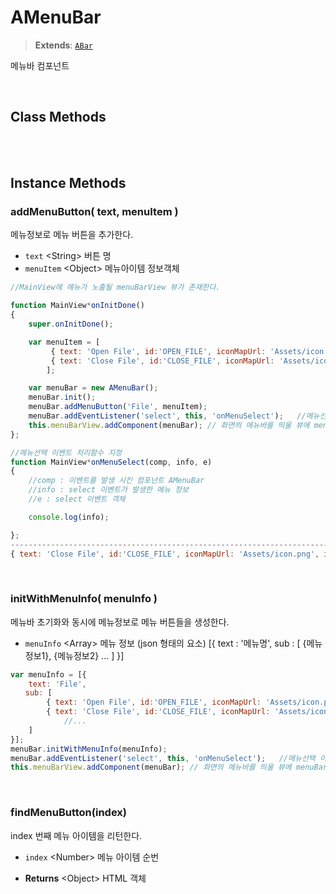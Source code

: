 # AMenuBar
> **Extends**: [`ABar`](ABar.html#abar)

메뉴바 컴포넌트

<br/>

## Class Methods

<br/>
<br/>

## Instance Methods

### addMenuButton( text, menuItem )

메뉴정보로 메뉴 버튼을 추가한다.

- `text` \<String> 버튼 명
- `menuItem` \<Object> 메뉴아이템 정보객체

```js
//MainView에 메뉴가 노출될 menuBarView 뷰가 존재한다.

function MainView*onInitDone()
{
	super.onInitDone();

	var menuItem = [
		 { text: 'Open File', id:'OPEN_FILE', iconMapUrl: 'Assets/icon.png', icon:0 },
		 { text: 'Close File', id:'CLOSE_FILE', iconMapUrl: 'Assets/icon.png', icon:1, shortKey:'Ctrl+F4' }
		];

	var menuBar = new AMenuBar();
	menuBar.init();
	menuBar.addMenuButton('File', menuItem);
	menuBar.addEventListener('select', this, 'onMenuSelect');	//메뉴선택 이벤트 처리함수 지정	
	this.menuBarView.addComponent(menuBar); // 화면의 메뉴바를 띄울 뷰에 menuBar를 추가한다.
};

//메뉴선택 이벤트 처리함수 지정	
function MainView*onMenuSelect(comp, info, e)
{
	//comp : 이벤트를 발생 시킨 컴포넌트 AMenuBar
	//info : select 이벤트가 발생한 메뉴 정보
	//e : select 이벤트 객체

	console.log(info); 

};
-----------------------------------------------------------------------------------------------------------
{ text: 'Close File', id:'CLOSE_FILE', iconMapUrl: 'Assets/icon.png', icon:1, shortKey:'Ctrl+F4' }
```

<br/>

### initWithMenuInfo( menuInfo )

메뉴바 초기화와 동시에 메뉴정보로 메뉴 버튼들을 생성한다.

* `menuInfo` \<Array> 메뉴 정보 (json 형태의 요소) 
              [{ text : '메뉴명',  sub : [ {메뉴정보1}, {메뉴정보2} ... ] }]         


```js
var menuInfo = [{
	text: 'File',
　　sub: [
		{ text: 'Open File', id:'OPEN_FILE', iconMapUrl: 'Assets/icon.png', icon:0 },
		{ text: 'Close File', id:'CLOSE_FILE', iconMapUrl: 'Assets/icon.png', icon:1, shortKey:'Ctrl+F4' }
			//...
	]	
}];
menuBar.initWithMenuInfo(menuInfo);
menuBar.addEventListener('select', this, 'onMenuSelect');	//메뉴선택 이벤트 처리함수 지정	
this.menuBarView.addComponent(menuBar); // 화면의 메뉴바를 띄울 뷰에 menuBar를 추가한다.
```

<br/>

### findMenuButton(index)

index 번째 메뉴 아이템을 리턴한다.

* `index` \<Number> 메뉴 아이템 순번

- **Returns** \<Object> HTML 객체

<br/>
<br/>
